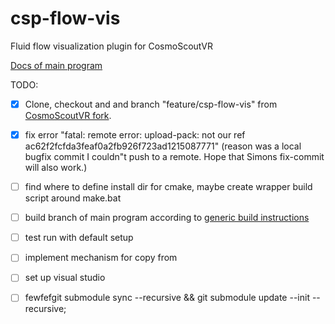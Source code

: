 # csp-flow-vis

Fluid flow visualization plugin for CosmoScoutVR

[Docs of main program](https://github.com/cosmoscout/cosmoscout-vr/tree/develop/docs)

TODO:
- [x] Clone, checkout and and branch "feature/csp-flow-vis" from [CosmoScoutVR fork](https://git.geomar.de/arena/cosmoscout-vr.git).
- [x] fix error "fatal: remote error: upload-pack: not our ref ac62f2fcfda3feaf0a2fb926f723ad1215087771"
      (reason was a local bugfix commit I couldn"t push to a remote. Hope that Simons fix-commit will also work.)
- [ ] find where to define install dir for cmake, maybe create wrapper build script around make.bat
- [ ] build branch of main program according to [generic build instructions](https://github.com/cosmoscout/cosmoscout-vr/blob/develop/docs/install.md) 
- [ ] test run with default setup
- [ ] implement mechanism for copy from 
- [ ] set up visual studio 
- [ ] fewfefgit submodule sync --recursive && git submodule update --init --recursive;



